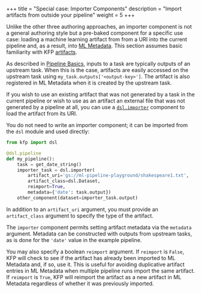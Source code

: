 +++
title = "Special case: Importer Components"
description = "Import artifacts from outside your pipeline"
weight = 5
+++

Unlike the other three authoring approaches, an importer component is not a general authoring style but a pre-baked component for a specific use case: loading a machine learning artifact from from a URI into the current pipeline and, as a result, into [ML Metadata][ml-metadata]. This section assumes basic familiarity with KFP [artifacts][artifacts].

As described in [Pipeline Basics][pipeline-basics], inputs to a task are typically outputs of an upstream task. When this is the case, artifacts are easily accessed on the upstream task using `my_task.outputs['<output-key>']`. The artifact is also registered in ML Metadata when it is created by the upstream task.

If you wish to use an existing artifact that was not generated by a task in the current pipeline or wish to use as an artifact an external file that was not generated by a pipeline at all, you can use a [`dsl.importer`][dsl-importer] component to load the artifact from its URI.

You do not need to write an importer component; it can be imported from the `dsl` module and used directly:

```python
from kfp import dsl

@dsl.pipeline
def my_pipeline():
    task = get_date_string()
    importer_task = dsl.importer(
        artifact_uri='gs://ml-pipeline-playground/shakespeare1.txt',
        artifact_class=dsl.Dataset,
        reimport=True,
        metadata={'date': task.output})
    other_component(dataset=importer_task.output)
```

In addition to an `artifact_uri` argument, you must provide an `artifact_class` argument to specify the type of the artifact.

The `importer` component permits setting artifact metadata via the `metadata` argument. Metadata can be constructed with outputs from upstream tasks, as is done for the `'date'` value in the example pipeline.

You may also specify a boolean `reimport` argument. If `reimport` is `False`, KFP will check to see if the artifact has already been imported to ML Metadata and, if so, use it. This is useful for avoiding duplicative artifact entries in ML Metadata when multiple pipeline runs import the same artifact. If `reimport` is `True`, KFP will reimport the artifact as a new artifact in ML Metadata regardless of whether it was previously imported.

[pipeline-basics]: /docs/components/pipelines/v2/pipelines/pipeline-basics
[dsl-importer]: https://kubeflow-pipelines.readthedocs.io/en/latest/source/dsl.html#kfp.dsl.importer
[artifacts]: /docs/components/pipelines/v2/data-types/artifacts
[ml-metadata]: https://github.com/google/ml-metadata
